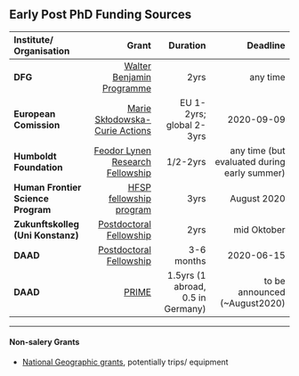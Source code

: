 ## Early Post PhD Funding Sources

|Institute/ Organisation |  Grant| Duration| Deadline|
|:--------------|----:|---:|----:|
|**DFG** |[Walter Benjamin Programme](https://www.dfg.de/en/research_funding/programmes/individual/walter_benjamin/index.html)|     2yrs| any time|
|**European Comission** | [Marie Skłodowska-Curie Actions](https://ec.europa.eu/research/mariecurieactions/how-to/apply_en)|  EU 1-2yrs; global 2-3yrs| 2020-09-09| 
|**Humboldt Foundation**| [Feodor Lynen Research Fellowship](https://www.humboldt-foundation.de/web/lynen-fellowship.html)|   1/2-2yrs|  any time (but evaluated during early summer)|
|**Human Frontier Science Program** | [HFSP fellowship program](https://www.hfsp.org/funding/hfsp-funding/postdoctoral-fellowships)|   3yrs| August 2020|
|**Zukunftskolleg (Uni Konstanz)**| [Postdoctoral Fellowship](https://www.uni-konstanz.de/zukunftskolleg/fellowships/postdoctoral-fellowship/)|2yrs| mid Oktober|
|**DAAD** | [Postdoctoral Fellowship](https://www2.daad.de/ausland/studieren/stipendium/de/70-stipendien-finden-und-bewerben/?detail=57243862)| 3-6 months| 2020-06-15|
|**DAAD** | [PRIME](https://www.daad.de/en/study-and-research-in-germany/scholarships/postdoctoral-researchers-international-mobility-experience/)| 1.5yrs (1 abroad, 0.5 in Germany) | to be announced (~August2020)|
---

#### Non-salery Grants
- [National Geographic grants](https://www.nationalgeographic.org/funding-opportunities/grants/what-we-fund/), potentially trips/ equipment
